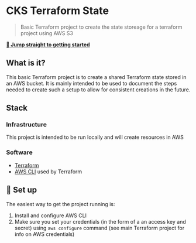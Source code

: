 # CKS Terraform State

> Basic Terraform project to create the state storeage for a terraform project using AWS S3

[**:rocket: Jump straight to getting started**](#rocket-set-up)

## What is it?

This basic Terraform project is to create a shared Terraform state stored in an AWS bucket. It is mainly intended to be used to document the steps needed to create such a setup to allow for consistent creations in the future.

## Stack

### Infrastructure

This project is intended to be run locally and will create resources in AWS

### Software

- [Terraform](https://www.terraform.io/)
- [AWS CLI](https://aws.amazon.com/cli/) used by Terraform

## :rocket: Set up

The easiest way to get the project running is:

1. Install and configure AWS CLI
1. Make sure you set your credentials (in the form of a an access key and secret) using `aws configure` command (see main Terraform project for info on AWS credentials)
